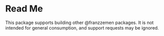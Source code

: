 # Read Me

This package supports building other @franzzemen packages.  It is not intended for general consumption, and support requests may be ignored.
